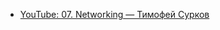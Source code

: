 - [YouTube: 07. Networking — Тимофей Сурков](https://www.youtube.com/watch?v=o6vukFbhGlw&list=WL&index=17&t=1655s)